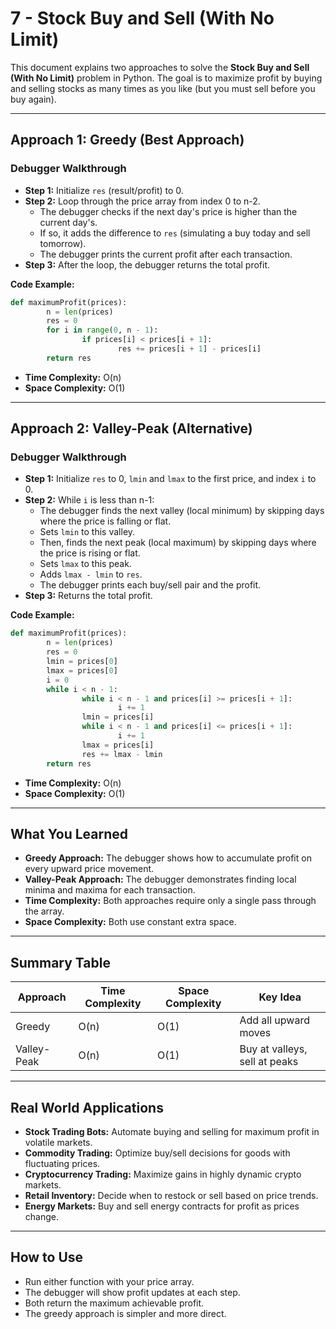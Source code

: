# 7 - Stock Buy and Sell (With No Limit)

This document explains two approaches to solve the **Stock Buy and Sell (With No Limit)** problem in Python. The goal is to maximize profit by buying and selling stocks as many times as you like (but you must sell before you buy again).

---

## Approach 1: Greedy (Best Approach)

### Debugger Walkthrough

- **Step 1:** Initialize `res` (result/profit) to 0.
- **Step 2:** Loop through the price array from index 0 to n-2.
    - The debugger checks if the next day's price is higher than the current day's.
    - If so, it adds the difference to `res` (simulating a buy today and sell tomorrow).
    - The debugger prints the current profit after each transaction.
- **Step 3:** After the loop, the debugger returns the total profit.

**Code Example:**
```python
def maximumProfit(prices):
        n = len(prices)
        res = 0
        for i in range(0, n - 1):
                if prices[i] < prices[i + 1]:
                        res += prices[i + 1] - prices[i]
        return res
```

- **Time Complexity:** O(n)
- **Space Complexity:** O(1)

---

## Approach 2: Valley-Peak (Alternative)

### Debugger Walkthrough

- **Step 1:** Initialize `res` to 0, `lmin` and `lmax` to the first price, and index `i` to 0.
- **Step 2:** While `i` is less than n-1:
    - The debugger finds the next valley (local minimum) by skipping days where the price is falling or flat.
    - Sets `lmin` to this valley.
    - Then, finds the next peak (local maximum) by skipping days where the price is rising or flat.
    - Sets `lmax` to this peak.
    - Adds `lmax - lmin` to `res`.
    - The debugger prints each buy/sell pair and the profit.
- **Step 3:** Returns the total profit.

**Code Example:**
```python
def maximumProfit(prices):
        n = len(prices)
        res = 0
        lmin = prices[0]
        lmax = prices[0]
        i = 0
        while i < n - 1:
                while i < n - 1 and prices[i] >= prices[i + 1]:
                        i += 1
                lmin = prices[i]
                while i < n - 1 and prices[i] <= prices[i + 1]:
                        i += 1
                lmax = prices[i]
                res += lmax - lmin
        return res
```

- **Time Complexity:** O(n)
- **Space Complexity:** O(1)

---

## What You Learned

- **Greedy Approach:** The debugger shows how to accumulate profit on every upward price movement.
- **Valley-Peak Approach:** The debugger demonstrates finding local minima and maxima for each transaction.
- **Time Complexity:** Both approaches require only a single pass through the array.
- **Space Complexity:** Both use constant extra space.

---

## Summary Table

| Approach      | Time Complexity | Space Complexity | Key Idea                |
| ------------- | --------------- | ---------------- | ----------------------- |
| Greedy        | O(n)            | O(1)             | Add all upward moves    |
| Valley-Peak   | O(n)            | O(1)             | Buy at valleys, sell at peaks |

---

## Real World Applications

- **Stock Trading Bots:** Automate buying and selling for maximum profit in volatile markets.
- **Commodity Trading:** Optimize buy/sell decisions for goods with fluctuating prices.
- **Cryptocurrency Trading:** Maximize gains in highly dynamic crypto markets.
- **Retail Inventory:** Decide when to restock or sell based on price trends.
- **Energy Markets:** Buy and sell energy contracts for profit as prices change.

---

## How to Use

- Run either function with your price array.
- The debugger will show profit updates at each step.
- Both return the maximum achievable profit.
- The greedy approach is simpler and more direct.
